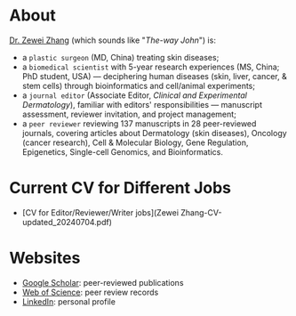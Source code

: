 # About
[Dr. Zewei Zhang](https://www.linkedin.com/in/zewei-zhang-8a2822222/) (which sounds like "*The-way John*") is:
* a `plastic surgeon` (MD, China) treating skin diseases;
* a `biomedical scientist` with 5-year research experiences (MS, China; PhD student, USA) — deciphering human diseases (skin, liver, cancer, & stem cells) through bioinformatics and cell/animal experiments;
* a `journal editor` (Associate Editor, *Clinical and Experimental Dermatology*), familiar with editors' responsibilities — manuscript assessment, reviewer invitation, and project management;
* a `peer reviewer` reviewing 137 manuscripts in 28 peer-reviewed journals, covering articles about Dermatology (skin diseases), Oncology (cancer research), Cell & Molecular Biology, Gene Regulation, Epigenetics, Single-cell Genomics, and Bioinformatics.

# Current CV for Different Jobs
* [CV for Editor/Reviewer/Writer jobs](Zewei Zhang-CV-updated_20240704.pdf)

# Websites
* [Google Scholar](https://scholar.google.com/citations?hl=en&user=q3OZf_EAAAAJ): peer-reviewed publications
* [Web of Science](https://www.webofscience.com/wos/author/record/3905328): peer review records
* [LinkedIn](https://www.linkedin.com/in/zewei-zhang-8a2822222/): personal profile
